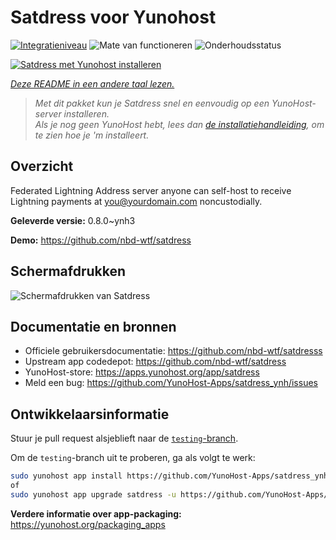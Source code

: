 <!--
NB: Deze README is automatisch gegenereerd door <https://github.com/YunoHost/apps/tree/master/tools/readme_generator>
Hij mag NIET handmatig aangepast worden.
-->

# Satdress voor Yunohost

[![Integratieniveau](https://apps.yunohost.org/badge/integration/satdress)](https://ci-apps.yunohost.org/ci/apps/satdress/)
![Mate van functioneren](https://apps.yunohost.org/badge/state/satdress)
![Onderhoudsstatus](https://apps.yunohost.org/badge/maintained/satdress)

[![Satdress met Yunohost installeren](https://install-app.yunohost.org/install-with-yunohost.svg)](https://install-app.yunohost.org/?app=satdress)

*[Deze README in een andere taal lezen.](./ALL_README.md)*

> *Met dit pakket kun je Satdress snel en eenvoudig op een YunoHost-server installeren.*  
> *Als je nog geen YunoHost hebt, lees dan [de installatiehandleiding](https://yunohost.org/install), om te zien hoe je 'm installeert.*

## Overzicht

Federated Lightning Address server anyone can self-host to receive Lightning payments at you@yourdomain.com noncustodially.


**Geleverde versie:** 0.8.0~ynh3

**Demo:** <https://github.com/nbd-wtf/satdress>

## Schermafdrukken

![Schermafdrukken van Satdress](./doc/screenshots/example.jpg)

## Documentatie en bronnen

- Officiele gebruikersdocumentatie: <https://github.com/nbd-wtf/satdresss>
- Upstream app codedepot: <https://github.com/nbd-wtf/satdress>
- YunoHost-store: <https://apps.yunohost.org/app/satdress>
- Meld een bug: <https://github.com/YunoHost-Apps/satdress_ynh/issues>

## Ontwikkelaarsinformatie

Stuur je pull request alsjeblieft naar de [`testing`-branch](https://github.com/YunoHost-Apps/satdress_ynh/tree/testing).

Om de `testing`-branch uit te proberen, ga als volgt te werk:

```bash
sudo yunohost app install https://github.com/YunoHost-Apps/satdress_ynh/tree/testing --debug
of
sudo yunohost app upgrade satdress -u https://github.com/YunoHost-Apps/satdress_ynh/tree/testing --debug
```

**Verdere informatie over app-packaging:** <https://yunohost.org/packaging_apps>
